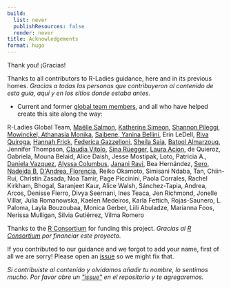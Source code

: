 ```yaml
---
build:
  list: never
  publishResources: false
  render: never
title: Acknowledgements
format: hugo
---
```



Thank you! ¡Gracias!

Thanks to all contributors to R-Ladies guidance, here and in its previous homes.
*Gracias a todas las personas que contribuyeron al contenido de esta guía, aquí y en los sitios donde estaba antes.*

-   Current and former [global team members](https://rladies.org/about-us/global-team/), and all who have helped create this site along the way:

R-Ladies Global Team, [Maëlle Salmon](https://orcid.org/0000-0002-2815-0399), [Katherine Simeon](https://orcid.org/0000-0002-0170-5585), [Shannon Pileggi](https://orcid.org/0000-0002-7732-4164), [Mowinckel, Athanasia Monika](https://orcid.org/0000-0002-5756-0223), [Saibene, Yanina Bellini](https://orcid.org/0000-0002-4522-7466), Erin LeDell, [Riva Quiroga](https://orcid.org/0000-0002-1147-4135), [Hannah Frick](https://orcid.org/0000-0002-6049-5258), [Federica Gazzelloni](https://orcid.org/0000-0002-4285-611X), [Sheila Saia](https://orcid.org/0000-0002-4943-0306), [Batool Almarzouq](https://orcid.org/0000-0002-3905-2751), Jennifer Thompson, [Claudia Vitolo](https://orcid.org/0000-0002-4252-1176), [Sina Rüegger](https://orcid.org/0009-0000-7190-9922), [Laura Acion](https://orcid.org/0000-0001-5213-6012), de Quieroz, Gabriela, Mouna Belaid, Alice Daish, Jesse Mostipak, Loto, Patricia A., [Daniela Vazquez](https://orcid.org/0000-0001-8016-1469), [Alyssa Columbus](https://orcid.org/0000-0002-5510-8364), [Janani Ravi](https://orcid.org/0000-0001-7443-925X), Bea Hernández, [Sero, Nadejda B](https://orcid.org/0000-0002-3569-2014), [D'Andrea, Florencia](https://orcid.org/0000-0002-0041-097X), Reiko Okamoto, Simisani Ndaba, Tan, Chiin-Rui, Christin Zasada, Noa Tamir, Page Piccinini, Paola Corrales, Rachel Kirkham, Bhogal, Saranjeet Kaur, Alice Walsh, Sánchez-Tapia, Andrea, Arcos, Denisse Fierro, Divya Seernani, Ines Teaca, Jen Richmond, Jonelle Villar, Julia Romanowska, Kaelen Medeiros, Karla Fettich, Rojas-Saunero, L. Paloma, Layla Bouzoubaa, Monica Gerber, Liili Abuladze, Marianna Foos, Nerissa Mulligan, Silvia Gutiérrez, Vilma Romero

Thanks to the [R Consortium](https://www.r-consortium.org/) for funding this project.
*Gracias al [R Consortium](https://www.r-consortium.org/) por financiar este proyecto.*

If you contributed to our guidance and we forgot to add your name, first of all we are sorry!
Please open an [issue](https://github.com/rladies/rladiesguide/issues?q=is%3Aissue+is%3Aopen+sort%3Aupdated-desc) so we might fix that.

*Si contribuiste al contenido y olvidamos añadir tu nombre, lo sentimos mucho. Por favor abre un ["issue"](https://github.com/rladies/rladiesguide/issues?q=is%3Aissue+is%3Aopen+sort%3Aupdated-desc) en el repositorio y te agregaremos.*
